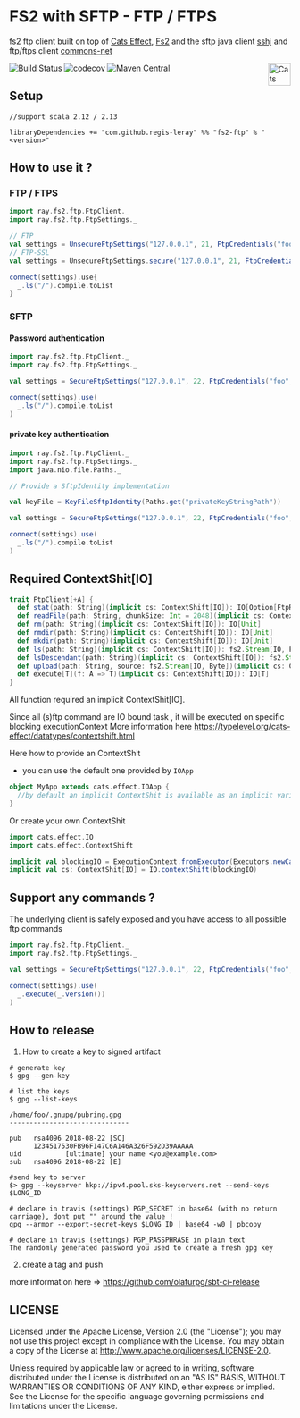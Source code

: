 # FS2 with SFTP - FTP / FTPS

fs2 ftp client built on top of [Cats Effect](https://typelevel.org/cats-effect/), [Fs2](http://fs2.io/) and the sftp java client [sshj](https://github.com/hierynomus/sshj) and ftp/ftps client [commons-net](https://commons.apache.org/proper/commons-net/) 

[![Build Status](https://travis-ci.org/regis-leray/fs2-ftp.svg?branch=master)](https://travis-ci.org/regis-leray/fs2-ftp)
[![codecov](https://codecov.io/gh/regis-leray/fs2-ftp/branch/master/graph/badge.svg)](https://codecov.io/gh/regis-leray/fs2-ftp)
[![Maven Central](https://img.shields.io/maven-central/v/com.github.regis-leray/fs2-ftp_2.12.svg)](http://search.maven.org/#search%7Cga%7C1%7Cfs2-ftp) 
<a href="https://typelevel.org/cats/"><img src="https://typelevel.org/cats/img/cats-badge.svg" height="40px" align="right" alt="Cats friendly" /></a>

## Setup

```
//support scala 2.12 / 2.13

libraryDependencies += "com.github.regis-leray" %% "fs2-ftp" % "<version>"
```

## How to use it ?

### FTP / FTPS

```scala
import ray.fs2.ftp.FtpClient._
import ray.fs2.ftp.FtpSettings._

// FTP
val settings = UnsecureFtpSettings("127.0.0.1", 21, FtpCredentials("foo", "bar"))
// FTP-SSL 
val settings = UnsecureFtpSettings.secure("127.0.0.1", 21, FtpCredentials("foo", "bar"))

connect(settings).use{
  _.ls("/").compile.toList
}
```

### SFTP

#### Password authentication
```scala
import ray.fs2.ftp.FtpClient._
import ray.fs2.ftp.FtpSettings._

val settings = SecureFtpSettings("127.0.0.1", 22, FtpCredentials("foo", "bar"))

connect(settings).use(
  _.ls("/").compile.toList
)     
 ```

#### private key authentication
```scala
import ray.fs2.ftp.FtpClient._
import ray.fs2.ftp.FtpSettings._
import java.nio.file.Paths._

// Provide a SftpIdentity implementation

val keyFile = KeyFileSftpIdentity(Paths.get("privateKeyStringPath"))

val settings = SecureFtpSettings("127.0.0.1", 22, FtpCredentials("foo", ""), keyFile)

connect(settings).use(
  _.ls("/").compile.toList
)     
 ```

## Required ContextShit[IO]

```scala
trait FtpClient[+A] {
  def stat(path: String)(implicit cs: ContextShift[IO]): IO[Option[FtpResource]]
  def readFile(path: String, chunkSize: Int = 2048)(implicit cs: ContextShift[IO]): fs2.Stream[IO, Byte]
  def rm(path: String)(implicit cs: ContextShift[IO]): IO[Unit]
  def rmdir(path: String)(implicit cs: ContextShift[IO]): IO[Unit]
  def mkdir(path: String)(implicit cs: ContextShift[IO]): IO[Unit]
  def ls(path: String)(implicit cs: ContextShift[IO]): fs2.Stream[IO, FtpResource]
  def lsDescendant(path: String)(implicit cs: ContextShift[IO]): fs2.Stream[IO, FtpResource]
  def upload(path: String, source: fs2.Stream[IO, Byte])(implicit cs: ContextShift[IO]): IO[Unit]
  def execute[T](f: A => T)(implicit cs: ContextShift[IO]): IO[T]
}
```

All function required an implicit ContextShit[IO].

Since all (s)ftp command are IO bound task , it will be executed on specific blocking executionContext
More information here https://typelevel.org/cats-effect/datatypes/contextshift.html



Here how to provide an ContextShit

* you can use the default one provided by `IOApp`
```scala
object MyApp extends cats.effect.IOApp {
  //by default an implicit ContextShit is available as an implicit variable 
}
```

Or create your own ContextShit
```scala
import cats.effect.IO
import cats.effect.ContextShift

implicit val blockingIO = ExecutionContext.fromExecutor(Executors.newCachedThreadPool())
implicit val cs: ContextShit[IO] = IO.contextShift(blockingIO)
```



## Support any commands ?
The underlying client is safely exposed and you have access to all possible ftp commands

```scala
import ray.fs2.ftp.FtpClient._
import ray.fs2.ftp.FtpSettings._

val settings = SecureFtpSettings("127.0.0.1", 22, FtpCredentials("foo", "bar"))

connect(settings).use(
  _.execute(_.version())
)     
 ```

## How to release

1. How to create a key to signed artifact

```
# generate key
$ gpg --gen-key

# list the keys
$ gpg --list-keys

/home/foo/.gnupg/pubring.gpg
------------------------------

pub   rsa4096 2018-08-22 [SC]
      1234517530FB96F147C6A146A326F592D39AAAAA
uid           [ultimate] your name <you@example.com>
sub   rsa4096 2018-08-22 [E]

#send key to server
$> gpg --keyserver hkp://ipv4.pool.sks-keyservers.net --send-keys $LONG_ID

# declare in travis (settings) PGP_SECRET in base64 (with no return carriage), dont put "" around the value !
gpg --armor --export-secret-keys $LONG_ID | base64 -w0 | pbcopy

# declare in travis (settings) PGP_PASSPHRASE in plain text
The randomly generated password you used to create a fresh gpg key
```

2. create a tag and push

more information here => https://github.com/olafurpg/sbt-ci-release

## LICENSE

Licensed under the Apache License, Version 2.0 (the "License"); you may not use this project except in compliance with
the License. You may obtain a copy of the License at http://www.apache.org/licenses/LICENSE-2.0.

Unless required by applicable law or agreed to in writing, software distributed under the License is distributed on an
"AS IS" BASIS, WITHOUT WARRANTIES OR CONDITIONS OF ANY KIND, either express or implied. See the License for the specific
language governing permissions and limitations under the License.
